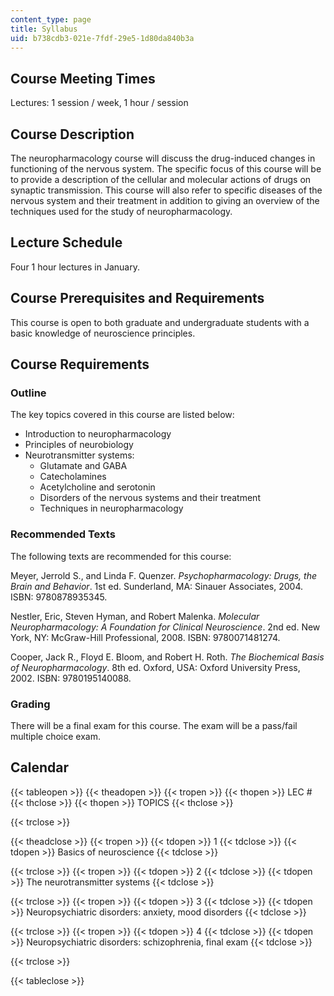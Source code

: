 ```yaml
---
content_type: page
title: Syllabus
uid: b738cdb3-021e-7fdf-29e5-1d80da840b3a
---
```


Course Meeting Times
--------------------

Lectures: 1 session / week, 1 hour / session

Course Description
------------------

The neuropharmacology course will discuss the drug-induced changes in functioning of the nervous system. The specific focus of this course will be to provide a description of the cellular and molecular actions of drugs on synaptic transmission. This course will also refer to specific diseases of the nervous system and their treatment in addition to giving an overview of the techniques used for the study of neuropharmacology.

Lecture Schedule
----------------

Four 1 hour lectures in January.

Course Prerequisites and Requirements
-------------------------------------

This course is open to both graduate and undergraduate students with a basic knowledge of neuroscience principles.

Course Requirements
-------------------

### Outline

The key topics covered in this course are listed below:

*   Introduction to neuropharmacology
*   Principles of neurobiology
*   Neurotransmitter systems:
    *   Glutamate and GABA
    *   Catecholamines
    *   Acetylcholine and serotonin
    *   Disorders of the nervous systems and their treatment
    *   Techniques in neuropharmacology

### Recommended Texts

The following texts are recommended for this course:

Meyer, Jerrold S., and Linda F. Quenzer. _Psychopharmacology: Drugs, the Brain and Behavior_. 1st ed. Sunderland, MA: Sinauer Associates, 2004. ISBN: 9780878935345.

Nestler, Eric, Steven Hyman, and Robert Malenka. _Molecular Neuropharmacology: A Foundation for Clinical Neuroscience_. 2nd ed. New York, NY: McGraw-Hill Professional, 2008. ISBN: 9780071481274.

Cooper, Jack R., Floyd E. Bloom, and Robert H. Roth. _The Biochemical Basis of Neuropharmacology_. 8th ed. Oxford, USA: Oxford University Press, 2002. ISBN: 9780195140088.

### Grading

There will be a final exam for this course. The exam will be a pass/fail multiple choice exam.

Calendar
--------

{{< tableopen >}}
{{< theadopen >}}
{{< tropen >}}
{{< thopen >}}
LEC #
{{< thclose >}}
{{< thopen >}}
TOPICS
{{< thclose >}}

{{< trclose >}}

{{< theadclose >}}
{{< tropen >}}
{{< tdopen >}}
1
{{< tdclose >}}
{{< tdopen >}}
Basics of neuroscience
{{< tdclose >}}

{{< trclose >}}
{{< tropen >}}
{{< tdopen >}}
2
{{< tdclose >}}
{{< tdopen >}}
The neurotransmitter systems
{{< tdclose >}}

{{< trclose >}}
{{< tropen >}}
{{< tdopen >}}
3
{{< tdclose >}}
{{< tdopen >}}
Neuropsychiatric disorders: anxiety, mood disorders
{{< tdclose >}}

{{< trclose >}}
{{< tropen >}}
{{< tdopen >}}
4
{{< tdclose >}}
{{< tdopen >}}
Neuropsychiatric disorders: schizophrenia, final exam
{{< tdclose >}}

{{< trclose >}}

{{< tableclose >}}